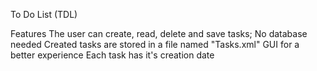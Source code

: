 To Do List (TDL)

Features
The user can create, read, delete and save tasks;
No database needed
Created tasks are stored in a file named "Tasks.xml"
GUI for a better experience
Each task has it's creation date
